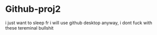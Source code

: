 # Github-proj2
i just want to sleep fr
i will use github desktop anyway, i dont fuck with these tereminal bullshit